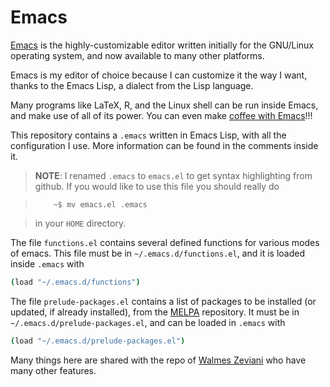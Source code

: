 Emacs
=====

[Emacs][1] is the highly-customizable
editor written initially for the GNU/Linux operating system, and now
available to many other platforms. 

Emacs is my editor of choice because I can customize it the way I want,
thanks to the Emacs Lisp, a dialect from the Lisp language.

Many programs like LaTeX, R, and the Linux shell can be run inside
Emacs, and make use of all of its power. You can even make [coffee with
Emacs](http://www.emacswiki.org/emacs/CoffeeMode)!!!

This repository contains a `.emacs` written in Emacs Lisp, with all the
configuration I use. More information can be found in the comments
inside it.

> **NOTE**: I renamed `.emacs` to `emacs.el` to get syntax highlighting
>  from github. If you would like to use this file you should really do
  
>         ~$ mv emacs.el .emacs
	 
>  in your `HOME` directory.

The file `functions.el` contains several defined functions for various
modes of emacs. This file must be in `~/.emacs.d/functions.el`, and it
is loaded inside `.emacs` with

```sh
(load "~/.emacs.d/functions")
```

The file `prelude-packages.el` contains a list of packages to be
installed (or updated, if already installed), from the
[MELPA](http://melpa.org) repository. It must be in
`~/.emacs.d/prelude-packages.el`, and can be loaded in `.emacs` with

```sh
(load "~/.emacs.d/prelude-packages.el")
```

Many things here are shared with the repo of
[Walmes Zeviani](https://git.leg.ufpr.br/walmes/emacs) who have many
other features.

[1]: http://www.gnu.org/software/emacs "Emacs"
